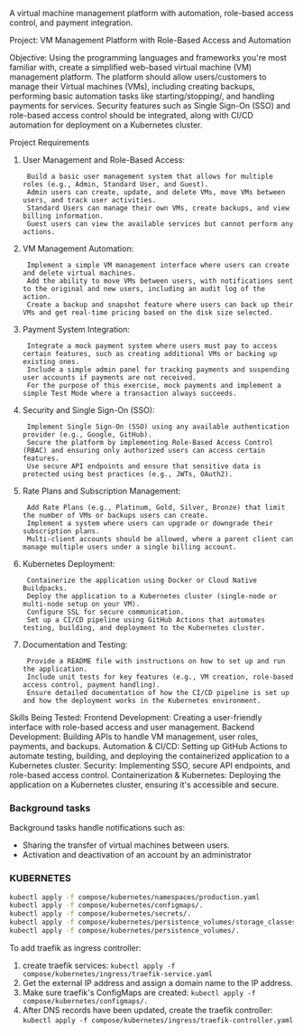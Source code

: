 A virtual machine management platform with automation, role-based access control, and payment integration.

Project: VM Management Platform with Role-Based Access and Automation

Objective: Using the programming languages and frameworks you're most familiar with, create a simplified web-based virtual machine (VM) management platform. The platform should allow users/customers to manage their Virtual machines (VMs), including creating backups, performing basic automation tasks like starting/stopping/, and handling payments for services. 
Security features such as Single Sign-On (SSO) and role-based access control should be integrated, along with CI/CD automation for deployment on a Kubernetes cluster.


Project Requirements
1. User Management and Role-Based Access:

        Build a basic user management system that allows for multiple roles (e.g., Admin, Standard User, and Guest).
        Admin users can create, update, and delete VMs, move VMs between users, and track user activities.
        Standard Users can manage their own VMs, create backups, and view billing information.
        Guest users can view the available services but cannot perform any actions.

2. VM Management Automation:

        Implement a simple VM management interface where users can create and delete virtual machines.
        Add the ability to move VMs between users, with notifications sent to the original and new users, including an audit log of the action.
        Create a backup and snapshot feature where users can back up their VMs and get real-time pricing based on the disk size selected.

3. Payment System Integration:

        Integrate a mock payment system where users must pay to access certain features, such as creating additional VMs or backing up existing ones.
        Include a simple admin panel for tracking payments and suspending user accounts if payments are not received.
        For the purpose of this exercise, mock payments and implement a simple Test Mode where a transaction always succeeds.

4. Security and Single Sign-On (SSO):

        Implement Single Sign-On (SSO) using any available authentication provider (e.g., Google, GitHub).
        Secure the platform by implementing Role-Based Access Control (RBAC) and ensuring only authorized users can access certain features.
        Use secure API endpoints and ensure that sensitive data is protected using best practices (e.g., JWTs, OAuth2).

5. Rate Plans and Subscription Management:

        Add Rate Plans (e.g., Platinum, Gold, Silver, Bronze) that limit the number of VMs or backups users can create.
        Implement a system where users can upgrade or downgrade their subscription plans.
        Multi-client accounts should be allowed, where a parent client can manage multiple users under a single billing account.

6. Kubernetes Deployment:

        Containerize the application using Docker or Cloud Native Buildpacks.
        Deploy the application to a Kubernetes cluster (single-node or multi-node setup on your VM).
        Configure SSL for secure communication.
        Set up a CI/CD pipeline using GitHub Actions that automates testing, building, and deployment to the Kubernetes cluster.

7. Documentation and Testing:

        Provide a README file with instructions on how to set up and run the application.
        Include unit tests for key features (e.g., VM creation, role-based access control, payment handling).
        Ensure detailed documentation of how the CI/CD pipeline is set up and how the deployment works in the Kubernetes environment.


Skills Being Tested:
        Frontend Development: Creating a user-friendly interface with role-based access and user management.
        Backend Development: Building APIs to handle VM management, user roles, payments, and backups.
        Automation & CI/CD: Setting up GitHub Actions to automate testing, building, and deploying the containerized application to a Kubernetes cluster.
        Security: Implementing SSO, secure API endpoints, and role-based access control.
        Containerization & Kubernetes: Deploying the application on a Kubernetes cluster, ensuring it's accessible and secure.


### Background tasks
Background tasks handle notifications such as:

- Sharing the transfer of virtual machines between users.
- Activation and deactivation of an account by an administrator
  
### KUBERNETES

~~~bash
kubectl apply -f compose/kubernetes/namespaces/production.yaml
kubectl apply -f compose/kubernetes/configmaps/.
kubectl apply -f compose/kubernetes/secrets/.
kubectl apply -f compose/kubernetes/persistence_volumes/storage_classes/.
kubectl apply -f compose/kubernetes/persistence_volumes/.
~~~

To add traefik as ingress controller:

1. create traefik services: `kubectl apply -f compose/kubernetes/ingress/traefik-service.yaml`
2. Get the external IP address and assign a domain name to the IP address.
3. Make sure traefik's ConfigMaps are created: `kubectl apply -f compose/kubernetes/configmaps/.`
3. After DNS records have been updated, create the traefik controller: `kubectl apply -f compose/kubernetes/ingress/traefik-controller.yaml`
